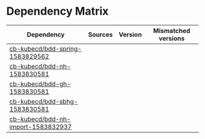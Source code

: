 # Dependency Matrix

Dependency | Sources | Version | Mismatched versions
---------- | ------- | ------- | -------------------
[cb-kubecd/bdd-spring-1583829562](https://github.com/cb-kubecd/bdd-spring-1583829562.git) |  | []() | 
[cb-kubecd/bdd-nh-1583830581](https://github.com/cb-kubecd/bdd-nh-1583830581.git) |  | []() | 
[cb-kubecd/bdd-gh-1583830581](https://github.com/cb-kubecd/bdd-gh-1583830581.git) |  | []() | 
[cb-kubecd/bdd-sbhg-1583830581](https://github.com/cb-kubecd/bdd-sbhg-1583830581.git) |  | []() | 
[cb-kubecd/bdd-nh-import-1583832937](https://github.com/cb-kubecd/bdd-nh-import-1583832937.git) |  | []() | 
